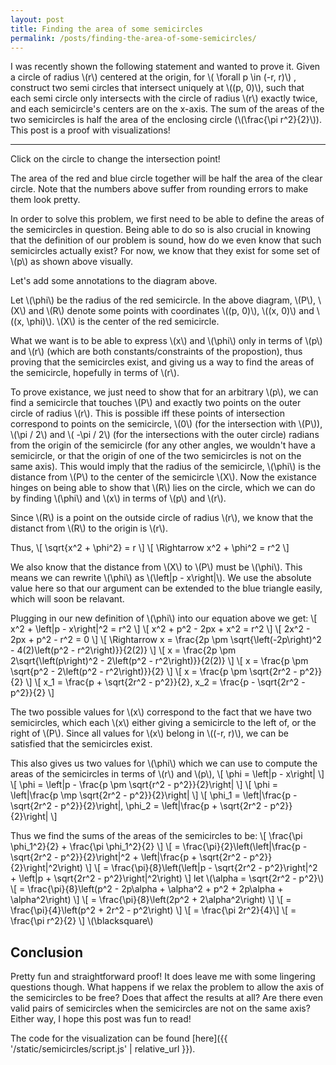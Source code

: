 ```yaml
---
layout: post
title: Finding the area of some semicircles
permalink: /posts/finding-the-area-of-some-semicircles/
---
```


I was recently shown the following statement and wanted to prove it. Given a
circle of radius \\(r\\) centered at the origin, for \\( \forall p \in (-r,
r)\\) , construct two semi circles that intersect uniquely at \\((p, 0)\\), such
that each semi circle only intersects with the circle of radius \\(r\\) exactly
twice, and each semicircle's centers are on the x-axis.
The sum of the areas of the two semicircles is half the area of the
enclosing circle (\\(\frac{\pi r^2}{2}\\)). This post is a proof with
visualizations!

---

<link rel="stylesheet" type="text/css" href="{{ '/static/semicircles/style.css' | relative_url }}">
<script src="{{ '/static/semicircles/script.js' | relative_url}}"></script>
<div id="p0"></div>
<script>
new SemicircleProblem(document.getElementById("p0"), true);
</script>
Click on the circle to change the intersection point!

The area of the red and blue circle together will be half the area of the clear
circle. Note that the numbers above suffer from rounding errors to make them
look pretty.

In order to solve this problem, we first need to be able to define the areas of
the semicircles in question. Being able to do so is also crucial in knowing that
the definition of our problem is sound, how do we even know that such
semicircles actually exist? For now, we know that they exist for some set
of \\(p\\) as shown above visually.

Let's add some annotations to the diagram above.

<div id="p1"></div>
<script>
const problem = new SemicircleProblem(document.getElementById("p1"), false, true);
problem.targetP = 100;
</script>

Let \\(\phi\\) be the radius of the red semicircle. In the above diagram,
\\(P\\), \\(X\\) and \\(R\\) denote some points with coordinates \\((p, 0)\\),
\\((x, 0)\\) and \\((x, \phi)\\). \\(X\\) is the center of the red semicircle.

What we want is to be able to express \\(x\\) and \\(\phi\\) only in terms of
\\(p\\) and \\(r\\) (which are both constants/constraints of the propostion),
thus proving that the semicircles exist, and giving us a way to find the areas
of the semicircle, hopefully in terms of \\(r\\).

To prove existance, we just need to show that for an arbitrary \\(p\\), we can
find a semicircle that touches \\(P\\) and exactly two points on the outer
circle of radius \\(r\\). This is possible iff these points of intersection
correspond to points on the semicircle, \\(0\\) (for the intersection with
\\(P\\)), \\(\pi / 2\\) and \\( -\pi / 2\\) (for the intersections with the
outer circle) radians from the origin of the semicircle (for any other angles,
we wouldn't have a semicircle, or that the origin of one of the two semicircles
is not on the same axis). This would imply that the radius of the semicircle,
\\(\phi\\) is the distance from \\(P\\) to the center of the semicircle \\(X\\).
Now the existance hinges on being able to show that \\(R\\) lies on the circle,
which we can do by finding \\(\phi\\) and \\(x\\) in terms of \\(p\\) and
\\(r\\).

Since \\(R\\) is a point on the outside circle of radius \\(r\\), we know that
the distanct from \\(R\\) to the origin is \\(r\\).

Thus,
\\[ \sqrt{x^2 + \phi^2} = r \\]
\\[ \Rightarrow x^2 + \phi^2 = r^2 \\]

We also know that the distance from \\(X\\) to \\(P\\) must be \\(\phi\\). This
means we can rewrite \\(\phi\\) as \\(\left|p - x\right|\\). We use the absolute
value here so that our argument can be extended to the blue triangle easily,
which will soon be relavant.

Plugging in our new definition of \\(\phi\\) into our equation above we get:
\\[ x^2 + \left|p - x\right|^2 = r^2 \\]
\\[ x^2 + p^2 - 2px + x^2 = r^2 \\]
\\[ 2x^2 - 2px + p^2 - r^2 = 0 \\]
\\[ \Rightarrow x = \frac{2p \pm \sqrt{\left(-2p\right)^2 - 4(2)\left(p^2 - r^2\right)}}{2(2)} \\]
\\[ x = \frac{2p \pm 2\sqrt{\left(p\right)^2 - 2\left(p^2 - r^2\right)}}{2(2)} \\]
\\[ x = \frac{p \pm \sqrt{p^2 - 2\left(p^2 - r^2\right)}}{2} \\]
\\[ x = \frac{p \pm \sqrt{2r^2 - p^2}}{2} \\]
\\[ x_1 = \frac{p + \sqrt{2r^2 - p^2}}{2}, x_2 = \frac{p - \sqrt{2r^2 - p^2}}{2} \\]

The two possible values for \\(x\\) correspond to the fact that we have two
semicircles, which each \\(x\\) either giving a semicircle to the left of, or
the right of \\(P\\). Since all values for \\(x\\) belong in \\((-r, r)\\), we
can be satisfied that the semicircles exist.

This also gives us two values for \\(\phi\\) which we can use to compute the
areas of the semicircles in terms of \\(r\\) and \\(p\\),
\\[ \phi = \left|p - x\right| \\]
\\[ \phi = \left|p - \frac{p \pm \sqrt{r^2 - p^2}}{2}\right| \\]
\\[ \phi = \left|\frac{p \mp \sqrt{2r^2 - p^2}}{2}\right| \\]
\\[ \phi_1 = \left|\frac{p - \sqrt{2r^2 - p^2}}{2}\right|, \phi_2 = \left|\frac{p + \sqrt{2r^2 - p^2}}{2}\right| \\]


Thus we find the sums of the areas of the semicircles to be:
\\[ \frac{\pi \phi_1^2}{2} + \frac{\pi \phi_1^2}{2} \\]
\\[ = \frac{\pi}{2}\left(\left|\frac{p - \sqrt{2r^2 - p^2}}{2}\right|^2 + \left|\frac{p + \sqrt{2r^2 - p^2}}{2}\right|^2\right) \\]
\\[ = \frac{\pi}{8}\left(\left|p - \sqrt{2r^2 - p^2}\right|^2 + \left|p + \sqrt{2r^2 - p^2}\right|^2\right) \\]
let \\(\alpha = \sqrt{2r^2 - p^2}\\)
\\[ = \frac{\pi}{8}\left(p^2 - 2p\alpha + \alpha^2 + p^2 + 2p\alpha + \alpha^2\right) \\]
\\[ = \frac{\pi}{8}\left(2p^2 + 2\alpha^2\right) \\]
\\[ = \frac{\pi}{4}\left(p^2 + 2r^2 - p^2\right) \\]
\\[ = \frac{\pi 2r^2}{4}\\]
\\[ = \frac{\pi r^2}{2} \\]
\\(\blacksquare\\)

## Conclusion

Pretty fun and straightforward proof! It does leave me with some lingering
questions though. What happens if we relax the problem to allow the axis of the
semicircles to be free? Does that affect the results at all? Are there even
valid pairs of semicircles when the semicircles are not on the same axis? Either
way, I hope this post was fun to read!

The code for the visualization can be found [here]({{ '/static/semicircles/script.js' | relative_url }}).
